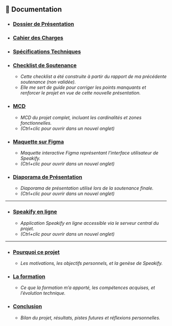 ## 📄 Documentation

- ### [Dossier de Présentation](docs/today/presentation.md)

- ### [Cahier des Charges](docs/today/statement_of_work.fr.md)

- ### [Spécifications Techniques](/docs/today/technical_specification_document.fr.md)

- ### [Checklist de Soutenance](/docs/today/checklist.md)  
  - _Cette checklist a été construite à partir du rapport de ma précédente soutenance (non validée)._
  - _Elle me sert de guide pour corriger les points manquants et renforcer le projet en vue de cette nouvelle présentation._


- ### [MCD](/docs/today/MCD.pdf)
  - _MCD du projet complet, incluant les cardinalités et zones fonctionnelles._
  - _(Ctrl+clic pour ouvrir dans un nouvel onglet)_

- ### [Maquette sur Figma](https://www.figma.com/proto/KVXW8xRzNIM24ZjB4duoUe/Speakify?node-id=3-13&p=f&t=yNHp8yvKNKKr6bk2-0&scaling=min-zoom&content-scaling=fixed&page-id=0%3A1)
   - _Maquette interactive Figma représentant l’interface utilisateur de Speakify._
   - _(Ctrl+clic pour ouvrir dans un nouvel onglet)_

- ### [Diaporama de Présentation](https://docs.google.com/presentation/d/1PBIGio4ludcBh7yNv26cniMTyn6ENDHb0blfyW2BNMo/present)
  - _Diaporama de présentation utilisé lors de la soutenance finale._
  - _(Ctrl+clic pour ouvrir dans un nouvel onglet)_

---

- ### [Speakify en ligne](http://speakify.blacksheep-node-c04fe.com/)
  - _Application Speakify en ligne accessible via le serveur central du projet._
  - _(Ctrl+clic pour ouvrir dans un nouvel onglet)_

---

- ### [Pourquoi ce projet](./docs/today/pourquoi-ce-projet.md)  
  - _Les motivations, les objectifs personnels, et la genèse de Speakify._

- ### [La formation](./docs/today/la-formation.md)  
  - _Ce que la formation m’a apporté, les compétences acquises, et l’évolution technique._

- ### [Conclusion](./docs/today/conclusion.md)  
  - _Bilan du projet, résultats, pistes futures et réflexions personnelles._




  
